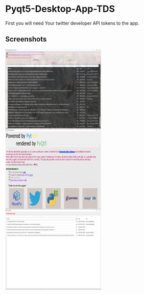 # Pyqt5-Desktop-App-TDS

First you will need Your twitter developer API tokens to the app.


## Screenshots
<img src="res/Screenshot (121).png" align="left" height="250" width="300" > <br>
<img src="res/Screenshot (122).png" align="left" height="250" width="300" > <br>
<img src="res/Screenshot (123).png" align="left" height="250" width="300" >


  

